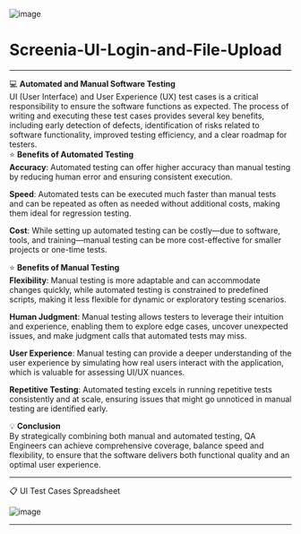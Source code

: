 ![image](https://github.com/user-attachments/assets/95879343-5722-4331-9367-7bd66043862d)
# Screenia-UI-Login-and-File-Upload

<hr>

💻 <b>Automated and Manual Software Testing</b>
<br>
UI (User Interface) and User Experience (UX) test cases is a critical responsibility to ensure the software functions as expected. The process of writing and executing these test cases provides several key benefits, including early detection of defects, identification of risks related to software functionality, improved testing efficiency, and a clear roadmap for testers. 
<br>
⭐ <b>Benefits of Automated Testing</b>
<br>
**Accuracy**: Automated testing can offer higher accuracy than manual testing by reducing human error and ensuring consistent execution.

**Speed**: Automated tests can be executed much faster than manual tests and can be repeated as often as needed without additional costs, making them ideal for regression testing.

**Cost**: While setting up automated testing can be costly—due to software, tools, and training—manual testing can be more cost-effective for smaller projects or one-time tests.

⭐ <b>Benefits of Manual Testing</b>
<br>
**Flexibility**: Manual testing is more adaptable and can accommodate changes quickly, while automated testing is constrained to predefined scripts, making it less flexible for dynamic or exploratory testing scenarios.

**Human Judgment**: Manual testing allows testers to leverage their intuition and experience, enabling them to explore edge cases, uncover unexpected issues, and make judgment calls that automated tests may miss.

**User Experience**: Manual testing can provide a deeper understanding of the user experience by simulating how real users interact with the application, which is valuable for assessing UI/UX nuances.

**Repetitive Testing**: Automated testing excels in running repetitive tests consistently and at scale, ensuring issues that might go unnoticed in manual testing are identified early.

💡 <b>Conclusion</b>
<br>
By strategically combining both manual and automated testing, QA Engineers can achieve comprehensive coverage, balance speed and flexibility, to ensure that the software delivers both functional quality and an optimal user experience.

<hr>

📋 UI Test Cases Spreadsheet 

![image](https://github.com/user-attachments/assets/71aa064b-82ac-407e-9ab3-26328184cc89)

<hr>





